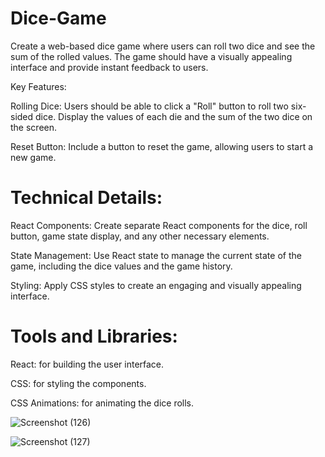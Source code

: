 # Dice-Game

Create a web-based dice game where users can roll two dice and see the sum of the rolled values. The game should have a visually appealing interface and provide instant feedback to users.

Key Features:

Rolling Dice:
        Users should be able to click a "Roll" button to roll two six-sided dice.
        Display the values of each die and the sum of the two dice on the screen.

Reset Button:
        Include a button to reset the game, allowing users to start a new game.

# Technical Details:

  React Components:
        Create separate React components for the dice, roll button, game state display, and any other necessary elements.

  State Management:
        Use React state to manage the current state of the game, including the dice values and the game history.

  Styling:
       Apply CSS styles to create an engaging and visually appealing interface.

# Tools and Libraries:

  React: for building the user interface.
  
  CSS: for styling the components.
  
  CSS Animations: for animating the dice rolls.

![Screenshot (126)](https://github.com/jmdrajgupta/Dice-Game/assets/118257845/01b3ab39-b835-40db-bda7-cceff705e1a5)




![Screenshot (127)](https://github.com/jmdrajgupta/Dice-Game/assets/118257845/12ad2eda-ecac-4ff6-92aa-b26e4d3bcc77)

  
